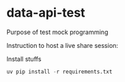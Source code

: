 # data-api-test
Purpose of test mock programming

Instruction to host a live share session:



Install stuffs

```py 
uv pip install -r requirements.txt
```


